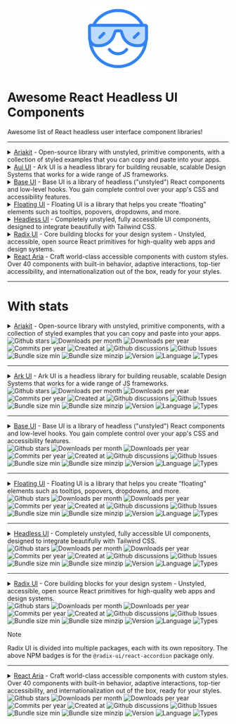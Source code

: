 
<p align="center">
  <img width="150" height="150" src="./assets/awesome.png">
</p>

# Awesome React Headless UI Components
Awesome list of React headless user interface component libraries!

---
<details>
    <summary><a href="https://ariakit.org">Ariakit</a> - Open-source library with unstyled, primitive components, with a collection of styled examples that you can copy and paste into your apps.</summary>

[![Ariakit github card](https://github-stats.h3.nu/api/pin/?username=ariakit&repo=ariakit)](https://github.com/ariakit/ariakit)
</details>

<details>
    <summary><a href="https://ark-ui.com/">Aui UI</a> - Ark UI is a headless library for building reusable, scalable Design Systems that works for a wide range of JS frameworks.</summary>

[![github card](https://github-stats.h3.nu/api/pin/?username=chakra-ui&repo=ark)](https://github.com/chakra-ui/ark)
</details>


<details>
    <summary><a href="https://mui.com/base-ui/">Base UI</a> - Base UI is a library of headless ("unstyled") React components and low-level hooks. You gain complete control over your app's CSS and accessibility features.</summary>

[![github card](https://github-stats.h3.nu/api/pin/?username=mui&repo=base-ui)](https://github.com/mui/base-ui)
</details>

<details>
    <summary><a href="https://floating-ui.com/">Floating UI</a> - Floating UI is a library that helps you create “floating” elements such as tooltips, popovers, dropdowns, and more.</summary>

[![github card](https://github-stats.h3.nu/api/pin/?username=floating-ui&repo=floating-ui)](https://github.com/floating-ui/floating-ui)
</details>

<details>
    <summary><a href="https://headlessui.com/">Headless UI</a> - Completely unstyled, fully accessible UI components, designed to integrate beautifully with Tailwind CSS.</summary>

[![github card](https://github-stats.h3.nu/api/pin/?username=tailwindlabs&repo=headlessui)](https://github.com/tailwindlabs/headlessui)
</details>

<details>
    <summary><a href="https://www.radix-ui.com/">Radix UI</a> - Core building blocks for your design system - Unstyled, accessible, open source React primitives for high-quality web apps and design systems.</summary>

[![github card](https://github-stats.h3.nu/api/pin/?username=radix-ui&repo=primitives)](https://github.com/radix-ui/primitives)

> [!NOTE]
> Radix UI is divided into multiple packages, each with its own repository. The above NPM badges is for the `@radix-ui/react-accordion` package only.

</details>

<details>
    <summary><a href="https://react-spectrum.adobe.com/react-aria/index.html">React Aria</a> - Craft world-class accessible components with custom styles. Over 40 components with built-in behavior, adaptive interactions, top-tier accessibility, and internationalization out of the box, ready for your styles.</summary>

[![github card](https://github-stats.h3.nu/api/pin/?username=adobe&repo=react-spectrum)](https://github.com/adobe/react-spectrum)
</details>

---

# With stats

<details>
    <summary><a href="https://ariakit.org">Ariakit</a> - Open-source library with unstyled, primitive components, with a collection of styled examples that you can copy and paste into your apps.</summary>

[![Ariakit github card](https://github-stats.h3.nu/api/pin/?username=ariakit&repo=ariakit)](https://github.com/ariakit/ariakit)
</details>

<img alt="Github stars" src="https://img.shields.io/github/stars/Ariakit/Ariakit?style=flat&logo=github&color=blue" />
<img alt="Downloads per month" src="https://img.shields.io/npm/dm/%40ariakit%2Freact?style=flat&logo=npm&color=blue" />
<img alt="Downloads per year" src="https://img.shields.io/npm/dy/%40ariakit%2Freact?style=flat&logo=npm&color=blue" />
<img alt="Commits per year" src="https://img.shields.io/github/commit-activity/y/ariakit/ariakit?style=flat&logo=github&color=blue" />
<img alt="Created at" src="https://img.shields.io/github/created-at/ariakit/ariakit?style=flat&logoColor=github&color=blue" />
<img alt="Github discussions" src="https://img.shields.io/github/discussions/ariakit/ariakit?style=flat&logo=github&color=blue" />
<img alt="Github Issues" src="https://img.shields.io/github/issues/ariakit/ariakit?style=flat&logo=github&color=blue" />
<img alt="Bundle size min" src="https://img.shields.io/bundlephobia/min/%40ariakit%2Freact?style=flat&color=blue" />
<img alt="Bundle size minzip" src="https://img.shields.io/bundlephobia/minzip/%40ariakit%2Freact?style=flat&color=blue" />
<img alt="Version" src="https://img.shields.io/npm/v/%40ariakit%2Freact?style=flat&color=blue&logo=npm" />
<img alt="Language" src="https://img.shields.io/github/languages/top/ariakit/ariakit?style=flat&color=blue" />
<img alt="Types" src="https://img.shields.io/npm/types/%40ariakit%2Freact?style=flat&color=blue&logo=npm" />

---

<details>
    <summary><a href="https://ark-ui.com/">Ark UI</a> - Ark UI is a headless library for building reusable, scalable Design Systems that works for a wide range of JS frameworks.</summary>

[![github card](https://github-stats.h3.nu/api/pin/?username=chakra-ui&repo=ark)](https://github.com/chakra-ui/ark)
</details>

<img alt="Github stars" src="https://img.shields.io/github/stars/chakra-ui/ark?style=flat&logo=github&color=blue" />
<img alt="Downloads per month" src="https://img.shields.io/npm/dm/%40ark-ui%2Freact?style=flat&logo=npm&color=blue" />
<img alt="Downloads per year" src="https://img.shields.io/npm/dy/%40ark-ui%2Freact?style=flat&logo=npm&color=blue" />
<img alt="Commits per year" src="https://img.shields.io/github/commit-activity/y/chakra-ui/ark?style=flat&logo=github&color=blue" />
<img alt="Created at" src="https://img.shields.io/github/created-at/chakra-ui/ark?style=flat&logoColor=github&color=blue" />
<img alt="Github discussions" src="https://img.shields.io/github/discussions/chakra-ui/ark?style=flat&logo=github&color=blue" />
<img alt="Github Issues" src="https://img.shields.io/github/issues/chakra-ui/ark?style=flat&logo=github&color=blue" />
<img alt="Bundle size min" src="https://img.shields.io/bundlephobia/min/%40ark-ui%2Freact?style=flat&color=blue" />
<img alt="Bundle size minzip" src="https://img.shields.io/bundlephobia/minzip/%40ark-ui%2Freact?style=flat&color=blue" />
<img alt="Version" src="https://img.shields.io/npm/v/%40ark-ui%2Freact?style=flat&color=blue&logo=npm" />
<img alt="Language " src="https://img.shields.io/github/languages/top/chakra-ui/ark?style=flat&color=blue" />
<img alt="Types" src="https://img.shields.io/npm/types/%40ark-ui%2Freact?style=flat&color=blue&logo=npm" />

---

<details>
    <summary><a href="https://mui.com/base-ui/">Base UI</a> - Base UI is a library of headless ("unstyled") React components and low-level hooks. You gain complete control over your app's CSS and accessibility features.</summary>

[![github card](https://github-stats.h3.nu/api/pin/?username=mui&repo=base-ui)](https://github.com/mui/base-ui)
</details>

<img alt="Github stars" src="https://img.shields.io/github/stars/mui/base-ui?style=flat&logo=github&color=blue" />
<img alt="Downloads per month" src="https://img.shields.io/npm/dm/@mui/base?style=flat&logo=npm&color=blue" />
<img alt="Downloads per year" src="https://img.shields.io/npm/dy/@mui/base?style=flat&logo=npm&color=blue" />
<img alt="Commits per year" src="https://img.shields.io/github/commit-activity/y/mui/base-ui?style=flat&logo=github&color=blue" />
<img alt="Created at" src="https://img.shields.io/github/created-at/mui/base-ui?style=flat&logoColor=github&color=blue" />
<img alt="Github discussions" src="https://img.shields.io/github/discussions/mui/base-ui?style=flat&logo=github&color=blue" />
<img alt="Github Issues" src="https://img.shields.io/github/issues/mui/base-ui?style=flat&logo=github&color=blue" />
<img alt="Bundle size min" src="https://img.shields.io/bundlephobia/min/@mui/base?style=flat&color=blue" />
<img alt="Bundle size minzip" src="https://img.shields.io/bundlephobia/minzip/@mui/base?style=flat&color=blue" />
<img alt="Version" src="https://img.shields.io/npm/v/@mui/base?style=flat&color=blue&logo=npm" />
<img alt="Language " src="https://img.shields.io/github/languages/top/mui/base-ui?style=flat&color=blue" />
<img alt="Types" src="https://img.shields.io/npm/types/@mui/base?style=flat&color=blue&logo=npm" />

---

<details>
    <summary><a href="https://floating-ui.com/">Floating UI</a> - Floating UI is a library that helps you create “floating” elements such as tooltips, popovers, dropdowns, and more.</summary>

[![github card](https://github-stats.h3.nu/api/pin/?username=floating-ui&repo=floating-ui)](https://github.com/floating-ui/floating-ui)
</details>

<img alt="Github stars" src="https://img.shields.io/github/stars/floating-ui/floating-ui?style=flat&logo=github&color=blue" />
<img alt="Downloads per month" src="https://img.shields.io/npm/dm/%40floating-ui%2Freact?style=flat&logo=npm&color=blue" />
<img alt="Downloads per year" src="https://img.shields.io/npm/dy/%40floating-ui%2Freact?style=flat&logo=npm&color=blue" />
<img alt="Commits per year" src="https://img.shields.io/github/commit-activity/y/floating-ui/floating-ui?style=flat&logo=github&color=blue" />
<img alt="Created at" src="https://img.shields.io/github/created-at/floating-ui/floating-ui?style=flat&logoColor=github&color=blue" />
<img alt="Github discussions" src="https://img.shields.io/github/discussions/floating-ui/floating-ui?style=flat&logo=github&color=blue" />
<img alt="Github Issues" src="https://img.shields.io/github/issues/floating-ui/floating-ui?style=flat&logo=github&color=blue" />
<img alt="Bundle size min" src="https://img.shields.io/bundlephobia/min/%40floating-ui%2Freact?style=flat&color=blue" />
<img alt="Bundle size minzip" src="https://img.shields.io/bundlephobia/minzip/%40floating-ui%2Freact?style=flat&color=blue" />
<img alt="Version" src="https://img.shields.io/npm/v/%40floating-ui%2Freact?style=flat&color=blue&logo=npm" />
<img alt="Language " src="https://img.shields.io/github/languages/top/floating-ui/floating-ui?style=flat&color=blue" />
<img alt="Types" src="https://img.shields.io/npm/types/%40floating-ui%2Freact?style=flat&color=blue&logo=npm" />

---

<details>
    <summary><a href="https://headlessui.com/">Headless UI</a> - Completely unstyled, fully accessible UI components, designed to integrate beautifully with Tailwind CSS.</summary>

[![github card](https://github-stats.h3.nu/api/pin/?username=tailwindlabs&repo=headlessui)](https://github.com/tailwindlabs/headlessui)
</details>

<img alt="Github stars" src="https://img.shields.io/github/stars/tailwindlabs/headlessui?style=flat&logo=github&color=blue" />
<img alt="Downloads per month" src="https://img.shields.io/npm/dm/%40headlessui%2Freact?style=flat&logo=npm&color=blue" />
<img alt="Downloads per year" src="https://img.shields.io/npm/dy/%40headlessui%2Freact?style=flat&logo=npm&color=blue" />
<img alt="Commits per year" src="https://img.shields.io/github/commit-activity/y/tailwindlabs/headlessui?style=flat&logo=github&color=blue" />
<img alt="Created at" src="https://img.shields.io/github/created-at/tailwindlabs/headlessui?style=flat&logoColor=github&color=blue" />
<img alt="Github discussions" src="https://img.shields.io/github/discussions/tailwindlabs/headlessui?style=flat&logo=github&color=blue" />
<img alt="Github Issues" src="https://img.shields.io/github/issues/tailwindlabs/headlessui?style=flat&logo=github&color=blue" />
<img alt="Bundle size min" src="https://img.shields.io/bundlephobia/min/%40headlessui%2Freact?style=flat&color=blue" />
<img alt="Bundle size minzip" src="https://img.shields.io/bundlephobia/minzip/%40headlessui%2Freact?style=flat&color=blue" />
<img alt="Version" src="https://img.shields.io/npm/v/%40headlessui%2Freact?style=flat&color=blue&logo=npm" />
<img alt="Language " src="https://img.shields.io/github/languages/top/tailwindlabs/headlessui?style=flat&color=blue" />
<img alt="Types" src="https://img.shields.io/npm/types/%40headlessui%2Freact?style=flat&color=blue&logo=npm" />

---

<details>
    <summary><a href="https://www.radix-ui.com/">Radix UI</a> - Core building blocks for your design system - Unstyled, accessible, open source React primitives for high-quality web apps and design systems.</summary>

[![github card](https://github-stats.h3.nu/api/pin/?username=radix-ui&repo=primitives)](https://github.com/radix-ui/primitives)
</details>

<img alt="Github stars" src="https://img.shields.io/github/stars/radix-ui/primitives?style=flat&logo=github&color=blue" />
<img alt="Downloads per month" src="https://img.shields.io/npm/dm/%40radix-ui%2Freact-accordion?style=flat&logo=npm&color=blue" />
<img alt="Downloads per year" src="https://img.shields.io/npm/dy/%40radix-ui%2Freact-accordion?style=flat&logo=npm&color=blue" />
<img alt="Commits per year" src="https://img.shields.io/github/commit-activity/y/radix-ui/primitives?style=flat&logo=github&color=blue" />
<img alt="Created at" src="https://img.shields.io/github/created-at/radix-ui/primitives?style=flat&logoColor=github&color=blue" />
<img alt="Github discussions" src="https://img.shields.io/github/discussions/radix-ui/primitives?style=flat&logo=github&color=blue" />
<img alt="Github Issues" src="https://img.shields.io/github/issues/radix-ui/primitives?style=flat&logo=github&color=blue" />
<img alt="Bundle size min" src="https://img.shields.io/bundlephobia/min/%40radix-ui%2Freact-accordion?style=flat&color=blue" />
<img alt="Bundle size minzip" src="https://img.shields.io/bundlephobia/minzip/%40radix-ui%2Freact-accordion?style=flat&color=blue" />
<img alt="Version" src="https://img.shields.io/npm/v/%40radix-ui%2Freact-accordion?style=flat&color=blue&logo=npm" />
<img alt="Language " src="https://img.shields.io/github/languages/top/radix-ui/primitives?style=flat&color=blue" />
<img alt="Types" src="https://img.shields.io/npm/types/%40radix-ui%2Freact-accordion?style=flat&color=blue&logo=npm" />

> [!NOTE]
> Radix UI is divided into multiple packages, each with its own repository. The above NPM badges is for the `@radix-ui/react-accordion` package only.

---

<details>
    <summary><a href="https://react-spectrum.adobe.com/react-aria/index.html">React Aria</a> - Craft world-class accessible components with custom styles. Over 40 components with built-in behavior, adaptive interactions, top-tier accessibility, and internationalization out of the box, ready for your styles.</summary>

[![github card](https://github-stats.h3.nu/api/pin/?username=adobe&repo=react-spectrum)](https://github.com/adobe/react-spectrum)
</details>

<img alt="Github stars" src="https://img.shields.io/github/stars/adobe/react-spectrum?style=flat&logo=github&color=blue" />
<img alt="Downloads per month" src="https://img.shields.io/npm/dm/react-aria-components?style=flat&logo=npm&color=blue" />
<img alt="Downloads per year" src="https://img.shields.io/npm/dy/react-aria-components?style=flat&logo=npm&color=blue" />
<img alt="Commits per year" src="https://img.shields.io/github/commit-activity/y/adobe/react-spectrum?style=flat&logo=github&color=blue" />
<img alt="Created at" src="https://img.shields.io/github/created-at/adobe/react-spectrum?style=flat&logoColor=github&color=blue" />
<img alt="Github discussions" src="https://img.shields.io/github/discussions/adobe/react-spectrum?style=flat&logo=github&color=blue" />
<img alt="Github Issues" src="https://img.shields.io/github/issues/adobe/react-spectrum?style=flat&logo=github&color=blue" />
<img alt="Bundle size min" src="https://img.shields.io/bundlephobia/min/react-aria-components?style=flat&color=blue" />
<img alt="Bundle size minzip" src="https://img.shields.io/bundlephobia/minzip/react-aria-components?style=flat&color=blue" />
<img alt="Version" src="https://img.shields.io/npm/v/react-aria-components?style=flat&color=blue&logo=npm" />
<img alt="Language " src="https://img.shields.io/github/languages/top/adobe/react-spectrum?style=flat&color=blue" />
<img alt="Types" src="https://img.shields.io/npm/types/react-aria-components?style=flat&color=blue&logo=npm" />

